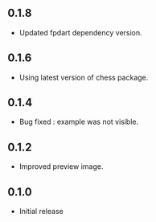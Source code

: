 ## 0.1.8

* Updated fpdart dependency version.

## 0.1.6

* Using latest version of chess package.

## 0.1.4

* Bug fixed : example was not visible.

## 0.1.2

* Improved preview image.

## 0.1.0

* Initial release
